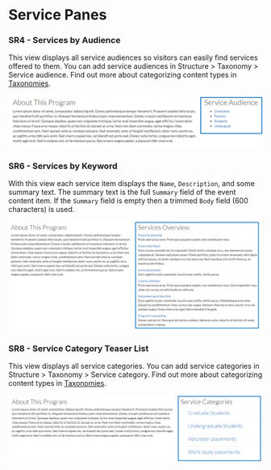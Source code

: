 # Service Panes

### SR4 - Services by Audience

This view displays all service audiences so visitors can easily find services offered to them. You can add service audiences in Structure &gt; Taxonomy &gt; Service audience. Find out more about categorizing content types in [Taxonomies](../basicbeginner/taxonomies.md#working-with-taxonomies).

![](../.gitbook/assets/sr4-services-by-audience.PNG)

### SR6 - Services by Keyword

With this view each service item displays the `Name`, `Description`, and some summary text. The summary text is the full `Summary` field of the event content item. If the `Summary` field is empty then a trimmed `Body` field \(600 characters\) is used.

![](../.gitbook/assets/sr6-services-by-keyword.PNG)

### SR8 - Service Category Teaser List

This view displays all service categories. You can add service categories in Structure &gt; Taxonomy &gt; Service category. Find out more about categorizing content types in [Taxonomies](../basicbeginner/taxonomies.md#working-with-taxonomies).

![](../.gitbook/assets/sr8-service-category-tearser-list.PNG)

